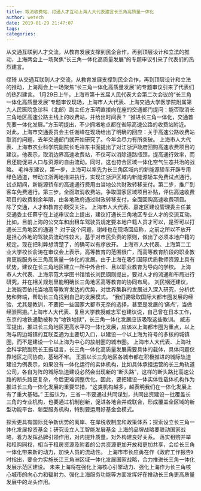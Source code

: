 ```yaml
---
title: 取消收费站、打通人才互动上海人大代表建言长三角高质量一体化
author: wetech
date: 2019-01-29 21:47:07
tags: 
categories: 
---
```

从交通互联到人才交流，从教育发展支撑到民企合作，再到顶层设计和立法的推动，上海两会上一场聚焦“长三角一体化高质量发展”的专题审议引来了代表们的热烈建言。
<!-- more -->
缪琦
从交通互联到人才交流，从教育发展支撑到民企合作，再到顶层设计和立法的推动，上海两会上一场聚焦“长三角一体化高质量发展”的专题审议引来了代表们的热烈建言。
1月29日上午，上海市第十五届人民代表大会第二次会议的“长三角一体化高质量发展”专题审议现场，上海市人大代表、上海交通大学医学院附属第九人民医院急诊科（北部）副主任方玉明直接向在座的交通部门提问：能否取消长三角地区高速公路主线上的收费站，并给出时间表？
“推进长三角一体化，交通首先要一体化发展。”方玉明提出，不少拥堵地点都在省际高速公路的收费站附近。
对此，上海市交通委员会主任谢峰在现场给出了明确的回应：关于高速公路收费站取消的问题，去年交通部门就开始研究了。今年会尽力有所突破。
上海市人大代表、上海市农业科学院副院长毛祥东书面提出了对江浙沪政府回购高速收费项目的建议。他表示，取消边界高速收费站，不仅可以消除道路瓶颈，提高通行效率，而且还能促进人口与资源的自由流动。同时，这也符合区域一体化空气生态共治的战略。
毛祥东建议，第一步，上海可以率先为长三角区域内的新能源轿车开辟专用绿色通道，带动江浙两地推进执行，实现江浙沪区域内新能源轿车免费试点通行。试点期间，新能源轿车的高速通行费用由当地公共财政转移支付。第二步，推广到客车免费通行。第三步，全面取消收费站，争取国家区域项目补贴，评估高速收费项目的收费剩余年限，由各地政府通过财政转移支付，全面回购高速收费项目。
除了交通，人才和教育亦颇受关注。
上海市人大代表、嘉定区建设管理委主任兼交通委主任蔡宁在上述审议会上提出，建议打通长三角地区专业人才的交流互动。比如，目前上海的公交车和出租车驾驶员规定要本地户籍人员才可以，是否可以打通长三角地区的通道？
对于这个问题，谢峰也在现场回应称，之前之所以不放开是担心外地的驾驶员流动性较大，基于对市民负责的原则，做出了必须本地户籍的规定。现在把利弊想清楚了，的确可以有序放开。
上海市人大代表、上海第二工业大学校长俞涛在审议会上表示，高等教育的范围很广，而高等教育阶段的职业教育更能服务长三角高质量一体化的发展。由于上海在吸引国际优质教师资源上具有优势，建议在长三角地区建立一所中外合作、且以职业教育为导向的学校。
上海市人大代表、上海示范大学图书馆馆长刘民钢则提出，要对人才的流通和布局进行研究，并在相关规划里能明确长三角地区高等教育的协同布局。
刘民钢还建议，上海能否依托当地高等教育发达的优势，对世界集群的发展进入深入研究，分析优势和弊端，帮助长三角找到自己的发展模式。
“我们要吸取国际大都市圈发展的经验，尤其是教训，不要把一些国家大都市无奈的选择，甚至是发展的‘痛点’，当做经验照搬。”上海市人大代表、复旦大学教授臧志军也建议说，自己曾在日本工作，东京的地铁通勤被称为“地铁地狱”，长三角一体化发展应该吸取这些教训。
臧志军提出，推进长三角地区更高水平的一体化发展，应该以上海都市圈为重点，以上海与周边城镇的互联互通为主要切入口，以建设一个以上海为符号的多核的城镇圈，而不是建设一个以上海为中心的放射圈的城市圈。
上海市人大代表、上海社会科学院副院长王振坦言，长三角一体化高质量发展需要具体的载体，具体问题仅靠地区之间协商，基础不牢。
王振以长三角地区各城市都在积极推进的城际轨道建设为例表示，如果没有一体化运行的实体机构，比如具体承担运营的长三角轨道公司，各自为阵的城际轨道建设必然会出现新的“断头路”，这样的断头路比高速公路的断头路更复杂，今后更难调整优化。因此，要把建设一体实体性载体机构作为推进长三角一体化发展的重要举措，“这类机构越多，越表明我们在一体化发展上有了重大基础。”
王振认为，三省一市要通过共同谋划，共同出资建设一批覆盖长三角的专业机构，也要通过机制创新，促进各地合并或联合，形成覆盖全区域的新型功能平台、新型服务机构，特别要运用好基金会模式。
 
 
探索更具有国际竞争新优势的离岸、在岸税收制度和政策体系；探索设立长三角一体化发展投资基金；研究设立人工智能发展基金
上海的品牌战略要联动国家战略，着力发挥品牌引领作用，对内提升质量，对外构建良好关系。
落实租购并举和租购同权，相当于租房资源及附着的公共资源更加开放和更加共享，会给长三角一体化带来新的动力，加快人员的流动性。
上海市市长应勇在作《政府工作报告》时指出，要全力实施长江三角洲区域一体化发展国家战略，合力推进长三角一体化发展示范区建设。
未来上海将在强化上海核心引擎动力、强化上海作为长三角核心城市的向心力和辐射力、强化上海服务功能等方面发挥好在推动长三角更高质量发展中的龙头作用。
